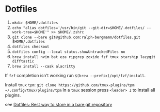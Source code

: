 # Dotfiles

1. `mkdir $HOME/.dotfiles`
2. `echo "alias dotfiles='/usr/bin/git --git-dir=$HOME/.dotfiles/ --work-tree=$HOME'" >> $HOME/.zshrc`
3. `git clone --bare git@github.com:ralph-bergmann/dotfiles.git $HOME/.dotfiles`
4. `dotfiles checkout`
5. `dotfiles config --local status.showUntrackedFiles no`
6. `brew install nvim bat eza ripgrep zoxide fzf tmux starship lazygit difftastic`
7. `brew install --cask alacritty`

If `fzf` completion isn't working run `$(brew --prefix)/opt/fzf/install`.

Install `tmux` `tpm`: `git clone https://github.com/tmux-plugins/tpm ~/.config/tmux/plugins/tpm`
In a `tmux` session press `<leader> I` to install all plugins.

see [Dotfiles: Best way to store in a bare git repository](https://www.atlassian.com/git/tutorials/dotfiles)

